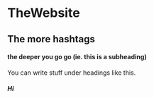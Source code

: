 # TheWebsite
## The more hashtags
#### the deeper you go go (ie. this is a subheading)
You can write stuff under headings like this.
##### Hi
